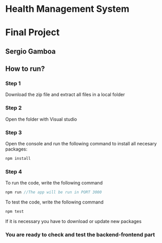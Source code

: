 # Health Management System
# Final Project
## Sergio Gamboa
## How to run?
### Step 1
Download the zip file and extract all files in a local folder
### Step 2
Open the folder with Visual studio
### Step 3
Open the console and run the following command to install all necesary packages:
```js
npm install
```
### Step 4
To run the code, write the following command
```js
npm run //The app will be run in PORT 3000
```
To test the code, write the following command
```js
npm test 
```
If it is necessary you have to download or update new packages
### You are ready to check and test the backend-frontend part

